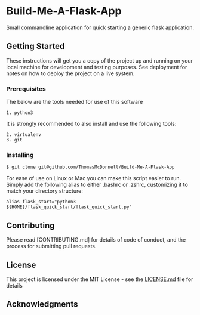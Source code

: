 # Build-Me-A-Flask-App

Small commandline application for quick starting a generic flask application.

## Getting Started

These instructions will get you a copy of the project up and running on your local machine for development and testing purposes. See deployment for notes on how to deploy the project on a live system.

### Prerequisites

The below are the tools needed for use of this software

```
1. python3
```

It is strongly recommended to also install and use the following tools:

```
2. virtualenv
3. git

```

### Installing


```
$ git clone git@github.com/ThomasMcDonnell/Build-Me-A-Flask-App
```

For ease of use on Linux or Mac you can make this script easier to run. Simply add the following alias to either .bashrc or .zshrc, customizing it to match your directory structure:

```
alias flask_start="python3 ${HOME}/flask_quick_start/flask_quick_start.py"
```

## Contributing

Please read [CONTRIBUTING.md] for details of code of conduct, and the process for submitting pull requests.

## License

This project is licensed under the MIT License - see the [LICENSE.md](LICENSE.md) file for details

## Acknowledgments


